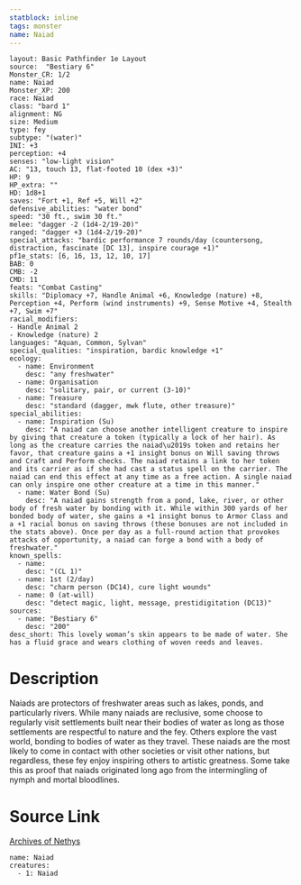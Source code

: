 ```yaml
---
statblock: inline
tags: monster
name: Naiad
---
```

```statblock
layout: Basic Pathfinder 1e Layout
source:  "Bestiary 6"
Monster_CR: 1/2
name: Naiad
Monster_XP: 200
race: Naiad
class: "bard 1"
alignment: NG
size: Medium
type: fey
subtype: "(water)"
INI: +3
perception: +4
senses: "low-light vision"
AC: "13, touch 13, flat-footed 10 (dex +3)"
HP: 9
HP_extra: ""
HD: 1d8+1
saves: "Fort +1, Ref +5, Will +2"
defensive_abilities: "water bond"
speed: "30 ft., swim 30 ft."
melee: "dagger -2 (1d4-2/19-20)"
ranged: "dagger +3 (1d4-2/19-20)"
special_attacks: "bardic performance 7 rounds/day (countersong, distraction, fascinate [DC 13], inspire courage +1)"
pf1e_stats: [6, 16, 13, 12, 10, 17]
BAB: 0
CMB: -2
CMD: 11
feats: "Combat Casting"
skills: "Diplomacy +7, Handle Animal +6, Knowledge (nature) +8, Perception +4, Perform (wind instruments) +9, Sense Motive +4, Stealth +7, Swim +7"
racial_modifiers:
- Handle Animal 2
- Knowledge (nature) 2
languages: "Aquan, Common, Sylvan"
special_qualities: "inspiration, bardic knowledge +1"
ecology:
  - name: Environment
    desc: "any freshwater"
  - name: Organisation
    desc: "solitary, pair, or current (3-10)"
  - name: Treasure
    desc: "standard (dagger, mwk flute, other treasure)"
special_abilities:
  - name: Inspiration (Su)
    desc: "A naiad can choose another intelligent creature to inspire by giving that creature a token (typically a lock of her hair). As long as the creature carries the naiad\u2019s token and retains her favor, that creature gains a +1 insight bonus on Will saving throws and Craft and Perform checks. The naiad retains a link to her token and its carrier as if she had cast a status spell on the carrier. The naiad can end this effect at any time as a free action. A single naiad can only inspire one other creature at a time in this manner."
  - name: Water Bond (Su)
    desc: "A naiad gains strength from a pond, lake, river, or other body of fresh water by bonding with it. While within 300 yards of her bonded body of water, she gains a +1 insight bonus to Armor Class and a +1 racial bonus on saving throws (these bonuses are not included in the stats above). Once per day as a full-round action that provokes attacks of opportunity, a naiad can forge a bond with a body of freshwater."
known_spells:
  - name:
    desc: "(CL 1)"
  - name: 1st (2/day)
    desc: "charm person (DC14), cure light wounds"
  - name: 0 (at-will)
    desc: "detect magic, light, message, prestidigitation (DC13)"
sources:
  - name: "Bestiary 6"
    desc: "200"
desc_short: This lovely woman’s skin appears to be made of water. She has a fluid grace and wears clothing of woven reeds and leaves.
```
# Description
Naiads are protectors of freshwater areas such as lakes, ponds, and particularly rivers. While many naiads are reclusive, some choose to regularly visit settlements built near their bodies of water as long as those settlements are respectful to nature and the fey. Others explore the vast world, bonding to bodies of water as they travel. These naiads are the most likely to come in contact with other societies or visit other nations, but regardless, these fey enjoy inspiring others to artistic greatness. Some take this as proof that naiads originated long ago from the intermingling of nymph and mortal bloodlines.
# Source Link
[Archives of Nethys](https://aonprd.com/MonsterDisplay.aspx?ItemName=Naiad)
```encounter-table
name: Naiad
creatures:
  - 1: Naiad
```
